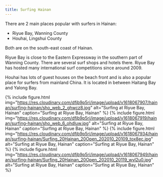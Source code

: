 ```yaml
---
title: Surfing Hainan
---
```


There are 2 main places popular with surfers in Hainan:

- Riyue Bay, Wanning County
- Houhai, Lingshui County

Both are on the south-east coast of Hainan.

Riyue Bay is close to the Eastern Expressway in the southern part of Wanning County. There are several surf shops and hotels there. Riyue Bay has hosted many international surf competitions since around 2009.

Houhai has lots of guest houses on the beach front and is also a popular place for surfers from mainland China. It is located in between Haitang Bay and Yalong Bay.

{% include figure.html img="https://res.cloudinary.com/dfjb9p5ri/image/upload/v1618067907/hainan/surfing-hainan/sho_web_2_ghwcz8.jpg"
alt="Surfing at Riyue Bay, Hainan" caption="Surfing at Riyue Bay, Hainan" %}
{% include figure.html img="https://res.cloudinary.com/dfjb9p5ri/image/upload/v1618067919/hainan/surfing-hainan/sho_web_6_ohdluw.jpg"
alt="Surfing at Riyue Bay, Hainan" caption="Surfing at Riyue Bay, Hainan" %}
{% include figure.html img="https://res.cloudinary.com/dfjb9p5ri/image/upload/v1618067934/hainan/surfing-hainan/Surfing_20Hainan_20Open_202010_20109_tox8ec.jpg"
alt="Surfing at Riyue Bay, Hainan" caption="Surfing at Riyue Bay, Hainan" %}
{% include figure.html img="https://res.cloudinary.com/dfjb9p5ri/image/upload/v1618067949/hainan/surfing-hainan/Surfing_20Hainan_20Open_202010_20119_wvl2u0.jpg"
alt="Surfing at Riyue Bay, Hainan" caption="Surfing at Riyue Bay, Hainan" %}